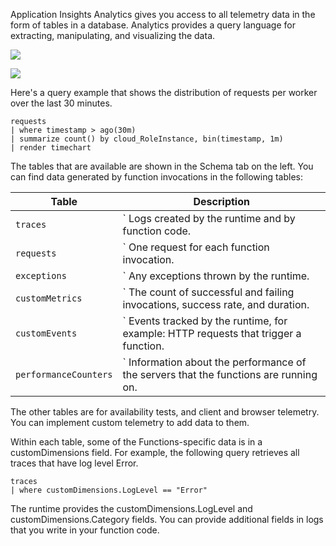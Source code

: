 Application Insights Analytics gives you access to all telemetry data in the form of tables in a database. Analytics provides a query language for extracting, manipulating, and visualizing the data.

![](https://github.com/fenago/katacoda-scenarios/raw/master/azure-functions/azure-functions-monitoring/steps/7/1.png)

![](https://github.com/fenago/katacoda-scenarios/raw/master/azure-functions/azure-functions-monitoring/steps/7/2.png)

Here's a query example that shows the distribution of requests per worker over the last 30 minutes.

```
requests
| where timestamp > ago(30m) 
| summarize count() by cloud_RoleInstance, bin(timestamp, 1m)
| render timechart
```

The tables that are available are shown in the Schema tab on the left. You can find data generated by function invocations in the following tables:

Table |	Description
--- | ---
`traces` | `	Logs created by the runtime and by function code.
`requests` | `	One request for each function invocation.
`exceptions` | `	Any exceptions thrown by the runtime.
`customMetrics` | `	The count of successful and failing invocations, success rate, and duration.
`customEvents` | `	Events tracked by the runtime, for example: HTTP requests that trigger a function.
`performanceCounters` | `	Information about the performance of the servers that the functions are running on.

The other tables are for availability tests, and client and browser telemetry. You can implement custom telemetry to add data to them.

Within each table, some of the Functions-specific data is in a customDimensions field. For example, the following query retrieves all traces that have log level Error.


```
traces 
| where customDimensions.LogLevel == "Error"
```

The runtime provides the customDimensions.LogLevel and customDimensions.Category fields. You can provide additional fields in logs that you write in your function code.